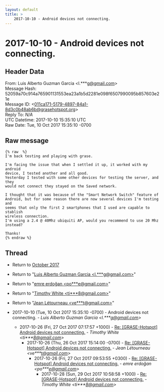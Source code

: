 ```yaml
---
layout: default
title: >
    2017-10-10 - Android devices not connecting.
---
```


# 2017-10-10 - Android devices not connecting.

## Header Data

From: Luis Alberto Guzman Garcia \<l.***g@gmail.com\><br>
Message Hash: 52059a70c914a765901131553ea23a1b5d2281e098f6507990095b857603e21e<br>
Message ID: \<011ca171-5179-4897-84a1-8d3c0b48ab6b@grasehotspot.org\><br>
Reply To: _N/A_<br>
UTC Datetime: 2017-10-10 15:35:10 UTC<br>
Raw Date: Tue, 10 Oct 2017 15:35:10 -0700<br>

## Raw message

```
{% raw  %}
I'm back testing and playing with grase.

I'm facing the issue that when I settled it up, it worked with my android 
device, I tested another and all good.
Yesterday I tested with some other devices for testing the server, and they 
would not connect they stayed on the Saved network.

I thought that it was because of the "Smart Network Switch" feature of 
Android, but for some reason there are now several devices I'm testing and 
seems that only the first 2 smartphones that I used are capable to stablish 
wireless connection. 
I'm using a 2.4 @ 40Mhz ubiquiti AP, would you recommend to use 20 Mhz 
instead?

Thanks!
{% endraw %}
```

## Thread

+ Return to [October 2017](/archive/2017/10)

+ Return to "[Luis Alberto Guzman Garcia <l.***g<span>@</span>gmail.com>](/authors/l____g_at_gmail_com)"
+ Return to "[emre erdoğan <po***e<span>@</span>gmail.com>](/authors/po___e_at_gmail_com)"
+ Return to "[Timothy White <ti***8<span>@</span>gmail.com>](/authors/ti___8_at_gmail_com)"
+ Return to "[Jean Létourneau <ve***t<span>@</span>gmail.com>](/authors/ve___t_at_gmail_com)"

+ 2017-10-10 (Tue, 10 Oct 2017 15:35:10 -0700) - Android devices not connecting. - _Luis Alberto Guzman Garcia \<l.***g@gmail.com\>_
  + 2017-10-26 (Fri, 27 Oct 2017 07:17:57 +1000) - [Re: [GRASE-Hotspot] Android devices not connecting.](/archive/2017/10/0bf9e1633961f0131acac34a61c524c5cf93b995524f31aa0ffb21cc0fc04e12) - _Timothy White \<ti***8@gmail.com\>_
    + 2017-10-26 (Thu, 26 Oct 2017 15:14:00 -0700) - [Re: [GRASE-Hotspot] Android devices not connecting.](/archive/2017/10/a033cb2972d40be916b868ff799be04fa47618449217ecf448ee529888c7d1da) - _Jean Létourneau \<ve***t@gmail.com\>_
      + 2017-10-26 (Fri, 27 Oct 2017 09:53:55 +0300) - [Re: [GRASE-Hotspot] Android devices not connecting.](/archive/2017/10/447360644f4ce35f6d165a3f6b29f9898c43197ed16f4c1f124d3f07735d9e88) - _emre erdoğan \<po***e@gmail.com\>_
        + 2017-10-28 (Sun, 29 Oct 2017 10:58:58 +1000) - [Re: [GRASE-Hotspot] Android devices not connecting.](/archive/2017/10/dec790f993061282334ba7afce52f3b3768473552a4fff84ff28b1b67cbf446d) - _Timothy White \<ti***8@gmail.com\>_

